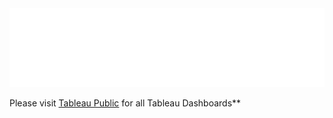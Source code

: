<div style="width: 100%;">
    <img src="svg/tableau.svg">
</div>

<p style="align: center;">Please visit <a href="https://public.tableau.com/app/profile/j.white1987">Tableau Public</a> for all Tableau Dashboards**</p>
 
